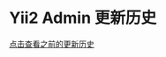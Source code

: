 Yii2 Admin 更新历史
==========================




[点击查看之前的更新历史](https://github.com/mdmsoft/yii2-admin/blob/master/CHANGELOG.md)
